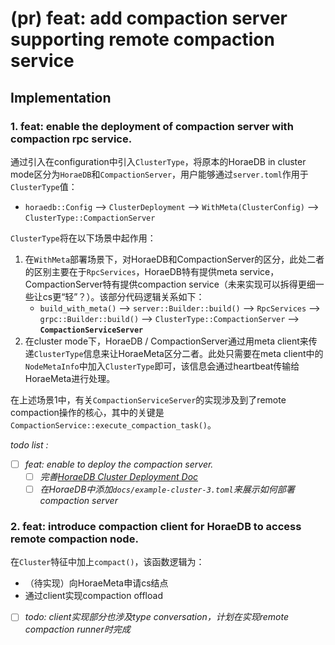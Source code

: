 # (pr) feat: add compaction server supporting remote compaction service

## Implementation

### 1. feat: enable the deployment of compaction server with compaction rpc service.

通过引入在configuration中引入`ClusterType`，将原本的HoraeDB in cluster mode区分为`HoraeDB`和`CompactionServer`，用户能够通过`server.toml`作用于`ClusterType`值：

- `horaedb::Config` --> `ClusterDeployment` --> `WithMeta(ClusterConfig)` --> `ClusterType::CompactionServer`

`ClusterType`将在以下场景中起作用：

1. 在`WithMeta`部署场景下，对HoraeDB和CompactionServer的区分，此处二者的区别主要在于`RpcServices`，HoraeDB特有提供meta service，CompactionServer特有提供compaction service（未来实现可以拆得更细一些让cs更“轻”？）。该部分代码逻辑关系如下：
   - `build_with_meta()` --> `server::Builder::build()` --> `RpcServices` --> `grpc::Builder::build()` -->  `ClusterType::CompactionServer` --> **`CompactionServiceServer`**
2. 在cluster mode下，HoraeDB / CompactionServer通过用meta client来传递`ClusterType`信息来让HoraeMeta区分二者。此处只需要在meta client中的`NodeMetaInfo`中加入`ClusterType`即可，该信息会通过heartbeat传输给HoraeMeta进行处理。

在上述场景1中，有关`CompactionServiceServer`的实现涉及到了remote compaction操作的核心，其中的关键是`CompactionService::execute_compaction_task()`。

*todo list :*

- [ ] *feat: enable to deploy the compaction server.*
  - [ ] *完善[HoraeDB Cluster Deployment Doc](https://horaedb.apache.org/cluster_deployment/with_meta.html#run-horaedb-cluster-with-horaemeta)*
  - [ ] *在HoraeDB中添加`docs/example-cluster-3.toml`来展示如何部署compaction server*

### 2. feat: introduce compaction client for HoraeDB to access remote compaction node.

在`Cluster`特征中加上`compact()`，该函数逻辑为：

- （待实现）向HoraeMeta申请cs结点
- 通过client实现compaction offload

- [ ] *todo: client实现部分也涉及type conversation，计划在实现remote compaction runner时完成*

